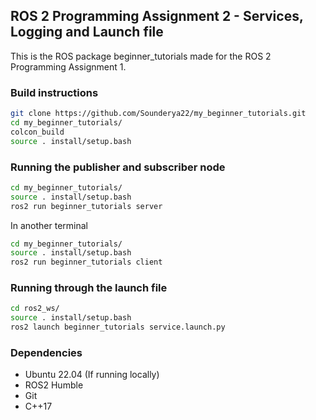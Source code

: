 ## ROS 2 Programming Assignment 2 - Services, Logging and Launch file

This is the ROS package beginner_tutorials made for the ROS 2 Programming Assignment 1. 

### Build instructions

```bash
git clone https://github.com/Sounderya22/my_beginner_tutorials.git
cd my_beginner_tutorials/
colcon_build
source . install/setup.bash
```

### Running the publisher and subscriber node 

```bash
cd my_beginner_tutorials/
source . install/setup.bash
ros2 run beginner_tutorials server
```
In another terminal

```bash
cd my_beginner_tutorials/
source . install/setup.bash
ros2 run beginner_tutorials client
```

### Running through the launch file

```bash
cd ros2_ws/
source . install/setup.bash
ros2 launch beginner_tutorials service.launch.py 
```

### Dependencies

- Ubuntu 22.04 (If running locally)
- ROS2 Humble
- Git
- C++17


